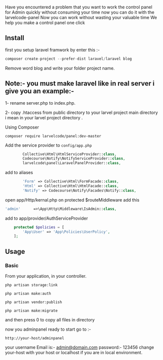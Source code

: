 
Have you encountered a problem that you want to work the control panel for Admin quickly without consuming your time  now you can do it with the larvelcode-panel  Now you can work  without wasting your valuable time We help you make a control panel one  click 

## Install
first you setup laravel framwork by enter this :-
```php
composer create-project --prefer-dist laravel/laravel blog
```
Remove word blog and write your folder project name.

## Note:- you must make laravel like in real server i give you an example:-

1- rename server.php to index.php.

2- copy .htaccess from public directory to your larvel project main directory i mean in your larvel project directory .

Using Composer

```
composer require larvelcode/panel:dev-master
``` 

Add the service provider to `config/app.php`

```php
        Collective\Html\HtmlServiceProvider::class,
        Codecourse\Notify\NotifyServiceProvider::class,
        larvelcode\panel\LaravelPanelProvider::class,
```
add to aliases
```php
        'Form' => Collective\Html\FormFacade::class,
        'Html' => Collective\Html\HtmlFacade::class,
        'Notify' => Codecourse\Notify\Facades\Notify::class,
```

open app/Http/kernal.php on protected $routeMiddleware add this
```php
'admin'      =>\App\Http\Middleware\IsAdmin::class,
```
add to app/provider/AuthServiceProvider
```php 
    protected $policies = [
        'App\User' => 'App\Policies\UserPolicy',
    ];
```
## Usage

### Basic

From your application,  in your controller.

```
php artisan storage:link

php artisan make:auth

php artisan vendor:publish

php artisan make:migrate

```

and then press 0 to copy all files in directory

now you adminpanel ready to start go to :-
``` 
http://your-host/adminpanel
```
your username Email is:- admin@domain.com
              password:- 123456
change your-host with your host or localhost if you are in local environment.


